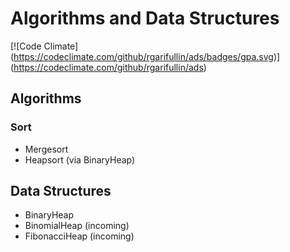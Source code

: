 # Algorithms and Data Structures

[![Code Climate] (https://codeclimate.com/github/rgarifullin/ads/badges/gpa.svg)] (https://codeclimate.com/github/rgarifullin/ads)

## Algorithms
### Sort
* Mergesort
* Heapsort (via BinaryHeap)

## Data Structures
* BinaryHeap
* BinomialHeap (incoming)
* FibonacciHeap (incoming)
